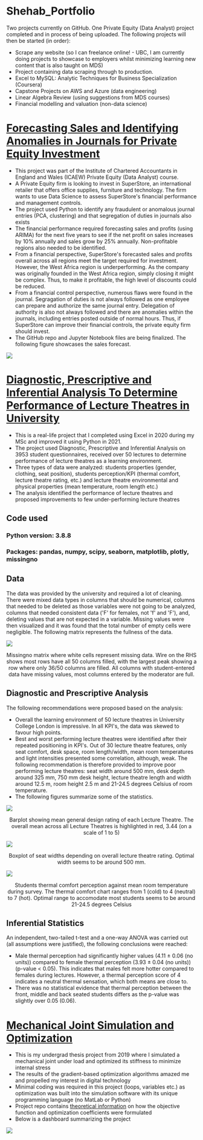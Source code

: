 # Shehab_Portfolio
Two projects currently on GitHub. One Private Equity (Data Analyst) project completed and in process of being uploaded. The following projects will then be started (in order): 

* Scrape any website (so I can freelance online! - UBC, I am currently doing projects to showcase to employers whilst minimizing learning new content that is also taught on MDS)
* Project containing data scraping through to production.
* Excel to MySQL: Analytic Techniques for Business Specialization (Coursera) 
* Capstone Projects on AWS and Azure (data engineering)
* Linear Algebra Review (using suggestions from MDS courses)
* Financial modelling and valuation (non-data science)

# [Forecasting Sales and Identifying Anomalies in Journals for Private Equity Investment](https://github.com/shehab-shahid/Forecasting_Sales_And_Identifying_Anomalies_In_Journals_For_Private_Equity_Invesment)

* This project was part of the Institute of Chartered Accountants in England and Wales (ICAEW) Private Equity (Data Analyst) course.
* A Private Equity firm is looking to invest in SuperStore, an international retailer that offers office supplies, furniture and technology. The firm wants to use Data Science to assess SuperStore's financial performance and management controls.
* The project used Python to identify any fraudulent or anomalous journal entries (PCA, clustering) and that segregation of duties in journals also exists
* The financial performance required forecasting sales and profits (using ARIMA) for the next five years to see if the net profit on sales increases by 10% annually and sales grow by 25% annually. Non-profitable regions also needed to be identified.
* From a financial perspective, SuperStore's forecasted sales and profits overall across all regions meet the target required for investment. However, the West Africa region is underperforming. As the company was originally founded in the West Africa region, simply closing it might be complex. Thus, to make it profitable, the high level of discounts could be reduced.
* From a financial control perspective, numerous flaws were found in the journal. Segragation of duties is not always followed as one employee can prepare and authorize the same journal entry. Delegation of authority is also not always followed and there are anomalies within the journals, including entries posted outside of normal hours. Thus, if SuperStore can improve their financial controls, the private equity firm should invest.
* The GitHub repo and Jupyter Notebook files are being finalized. The following figure showcases the sales forecast.

![](images/SalesForecast.png)

# [Diagnostic, Prescriptive and Inferential Analysis To Determine Performance of Lecture Theatres in University](https://github.com/shehab-shahid/Diagnostic_and_Inferential_Analysis_To_Determine_Performance_of_Lecture_Theatres_in_University)

* This is a real-life project that I completed using Excel in 2020 during my MSc and improved it using Python in 2021.
* The project used Diagnostic, Prescriptive and Inferential Analysis on 3953 student questionnaires, received over 50 lectures to determine performance of lecture theatres as a learning environment. 
* Three types of data were analyzed: students properties (gender, clothing, seat position), students perception/KPI (thermal comfort, lecture theatre rating, etc.) and lecture theatre environmental and physical properties (mean temperature, room length etc.)
* The analysis identified the performance of lecture theatres and proposed improvements to few under-performing lecture theatres

## Code used

### Python version: 3.8.8
### Packages: pandas, numpy, scipy, seaborn, matplotlib, plotly, missingno

## Data

The data was provided by the university and required a lot of cleaning. 
There were mixed data types in columns that should be numerical, columns that needed to be deleted as those variables were not going to be analyzed, columns that needed consistent data ('F' for females, not 'f' and 'F'), and, deleting values that are not expected in a variable.
Missing values were then visualized and it was found that the total number of empty cells were negligible. The following matrix represents the fullness of the data.

![](images/dataset_missingvalues.png)
<p align="center">
Missingno matrix where white cells represent missing data. Wire on the RHS shows most rows have all 50 columns filled, with the largest peak showing a row where only 36/50 columns are filled. All columns with student-entered data have missing values, most columns entered by the moderator are full.
</p>

## Diagnostic and Prescriptive Analysis

The following recommendations were proposed based on the analysis:
* Overall the learning environment of 50 lecture theatres in University College London is impressive. In all KPI's, the data was skewed to favour high points.
* Best and worst performing lecture theatres were identified after their repeated positioning in KPI's. Out of 30 lecture theatre features, only seat comfort, desk space, room length/width, mean room temperatures and light intensities presented some correlation, although, weak. The following recommendation is therefore provided to improve poor performing lecture theatres: seat width around 500 mm, desk depth around 325 mm, 750 mm desk height, lecture theatre length and width around 12.5 m, room height 2.5 m and 21-24.5 degrees Celsius of room temperature.
* The following figures summarize some of the statistics.

![](images/LT_designKPI_barplot.png)
<p align="center">
Barplot showing mean general design rating of each Lecture Theatre. The overall mean across all Lecture Theatres is highlighted in red, 3.44 (on a scale of 1 to 5)
</p>

![](images/boxplot_seatwidth_LTtype.png)
<p align="center">
Boxplot of seat widths depending on overall lecture theatre rating. Optimal width seems to be around 500 mm.
</p>

![](images/bubbleplot_thermalcomfort_meantemp_new.png)
<p align="center">
Students thermal comfort perception against mean room temperature during survey. The thermal comfort chart ranges from 1 (cold) to 4 (neutral) to 7 (hot). Optimal range to accomodate most students seems to be around 21-24.5 degrees Celsius
</p>

## Inferential Statistics

An independent, two-tailed t-test and a one-way ANOVA was carried out (all assumptions were justified), the following conclusions were reached:
* Male thermal perception had significantly higher values (4.11 ± 0.06 (no units)) compared to female thermal perception (3.93 ± 0.04 (no units)) (p-value < 0.05). This indicates that males felt more hotter compared to females during lectures. However, a thermal perception score of 4 indicates a neutral thermal sensation, which both means are close to.
*  There was no statistical evidence that thermal perception between the front, middle and back seated students differs as the p-value was slightly over 0.05 (0.06).

# [Mechanical Joint Simulation and Optimization](https://github.com/shehab-shahid/Mechanical_Joint_Simulation_Optimization)
* This is my undergrad thesis project from 2019 where I simulated a mechanical joint under load and optimized its stiffness to minimize internal stress
* The results of the gradient-based optimization algorithms amazed me and propelled my interest in digital technology
* Minimal coding was required in this project (loops, variables etc.) as optimization was built into the simulation software with its unique programming language (no MatLab or Python)
* Project repo contains [theoretical information](https://github.com/shehab-shahid/Mechanical_Joint_Simulation_Optimization/blob/main/Brief_Application_Theory/Optimization_Condensed_Report.ipynb) on how the objective function and optimization coefficients were formulated
* Below is a dashboard summarizing the project

![](images/OptimizationDashboard.png)
